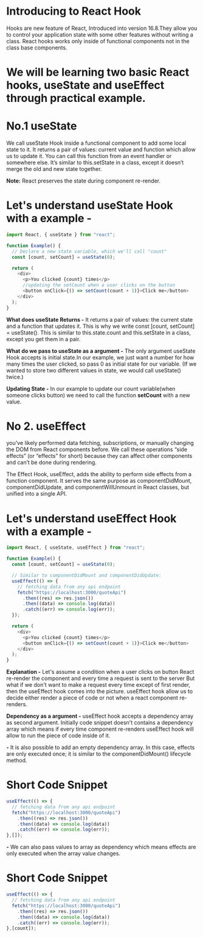 # Introducing to React Hook

Hooks are new feature of React, Introduced into version 16.8.They allow you to control your application state with some other features without writing a class. React hooks works only inside of functional components not in the class base components.

# We will be learning two basic React hooks, useState and useEffect through practical example.

# No.1  useState

We call useState Hook inside a functional component to add some local state to it. It returns a pair of values: current value and function which allow us to update it. You can call this function from an event handler or somewhere else. It’s similar to this.setState in a class, except it doesn’t merge the old and new state together.

**Note:** React preserves the state during component re-render.

# Let's understand useState Hook with a example -

```javascript
import React, { useState } from "react";

function Example() {
  // Declare a new state variable, which we'll call "count"
  const [count, setCount] = useState(0);

  return (
    <div>
      <p>You clicked {count} times</p>
      //updating the setCount when a user clicks on the button
      <button onClick={() => setCount(count + 1)}>Click me</button>
    </div>
  );
}
```

**What does useState Returns -** It returns a pair of values: the current state and a function that updates it. This is why we write const [count, setCount] = useState(). This is similar to this.state.count and this.setState in a class, except you get them in a pair.

**What do we pass to useState as a argument -** The only argument useState Hook accepts is initial state.In our example, we just want a number for how many times the user clicked, so pass 0 as initial state for our variable. (If we wanted to store two different values in state, we would call useState() twice.)

**Updating State -** In our example to update our count variable(when someone clicks button) we need to call the function **setCount** with a new value.

# No 2. useEffect

you’ve likely performed data fetching, subscriptions, or manually changing the DOM from React components before. We call these operations “side effects” (or “effects” for short) because they can affect other components and can’t be done during rendering.

The Effect Hook, useEffect, adds the ability to perform side effects from a function component. It serves the same purpose as componentDidMount, componentDidUpdate, and componentWillUnmount in React classes, but unified into a single API.

# Let's understand useEffect Hook with a example -

```javascript
import React, { useState, useEffect } from "react";

function Example() {
  const [count, setCount] = useState(0);

  // Similar to componentDidMount and componentDidUpdate:
  useEffect(() => {
    // fetching data from any api endpoint
    fetch("https://localhost:3000/quoteApi")
      .then((res) => res.json())
      .then((data) => console.log(data))
      .catch((err) => console.log(err));
  });

  return (
    <div>
      <p>You clicked {count} times</p>
      <button onClick={() => setCount(count + 1)}>Click me</button>
    </div>
  );
}
```

**Explanation -** Let's assume a condition when a user clicks on button React re-render the component and every time a request is sent to the server But what if we don't want to make a request every time except of first render, then the useEffect hook comes into the picture. useEffect hook allow us to decide either render a piece of code or not when a react component re-renders.

**Dependency as a argument -** useEffect hook accepts a dependency array as second argument. Initially code snippet doesn't contains a dependency array which means if every time component re-renders useEffect hook will allow to run the piece of code inside of it.

  **-** It is also possible to add an empty dependency array. In this case, effects are only executed once; it is similar to the componentDidMount() lifecycle method.

  # Short Code Snippet

  ```javascript
  useEffect(() => {
    // fetching data from any api endpoint
    fetch("https://localhost:3000/quoteApi")
      .then((res) => res.json())
      .then((data) => console.log(data))
      .catch((err) => console.log(err));
  },[]);
  ```

  **-** We can also pass values to array as dependency which means effects are only executed when the array value changes.
  
  # Short Code Snippet

  ```javascript
  useEffect(() => {
    // fetching data from any api endpoint
    fetch("https://localhost:3000/quoteApi")
      .then((res) => res.json())
      .then((data) => console.log(data))
      .catch((err) => console.log(err));
  },[count]);
  ```
  
